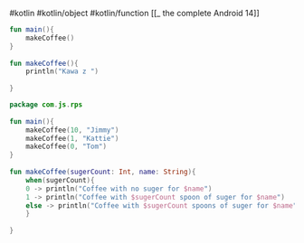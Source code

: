 #kotlin #kotlin/object #kotlin/function 
[[_ the complete Android 14]]

```kotlin
fun main(){  
	makeCoffee()  
}  
  
fun makeCoffee(){  
	println("Kawa z ")  
	
}
```

```kotlin
package com.js.rps  
  
fun main(){  
	makeCoffee(10, "Jimmy")  
	makeCoffee(1, "Kattie")  
	makeCoffee(0, "Tom")  
}  
  
fun makeCoffee(sugerCount: Int, name: String){  
	when(sugerCount){  
	0 -> println("Coffee with no suger for $name")  
	1 -> println("Coffee with $sugerCount spoon of suger for $name")  
	else -> println("Coffee with $sugerCount spoons of suger for $name")  
	}  
  
}
```


